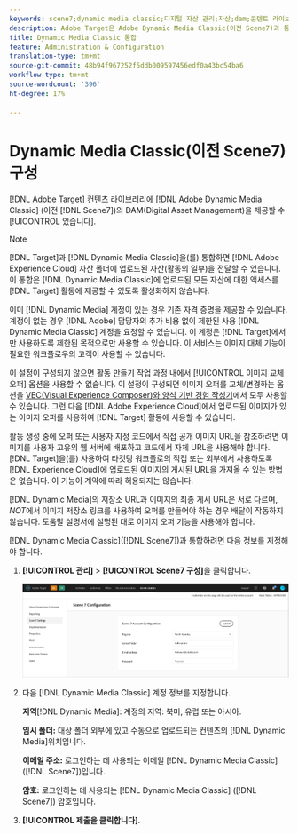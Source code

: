 ```yaml
---
keywords: scene7;dynamic media classic;디지털 자산 관리;자산;dam;콘텐트 라이브러리;이미지 교체
description: Adobe Target은 Adobe Dynamic Media Classic(이전 Scene7)과 통합하여 콘텐츠 라이브러리에 DAM(Digital Asset Management)을 제공할 수 있습니다.
title: Dynamic Media Classic 통합
feature: Administration & Configuration
translation-type: tm+mt
source-git-commit: 48b94f967252f5ddb009597456edf0a43bc54ba6
workflow-type: tm+mt
source-wordcount: '396'
ht-degree: 17%

---
```



# Dynamic Media Classic(이전 Scene7) 구성

[!DNL Adobe Target] 컨텐츠 라이브러리에  [!DNL Adobe Dynamic Media Classic] (이전 [!DNL Scene7])의 DAM(Digital Asset Management)을 제공할 수  [!UICONTROL 있습니다].

>[!NOTE]
>
>[!DNL Target]과 [!DNL Dynamic Media Classic]을(를) 통합하면 [!DNL Adobe Experience Cloud] 자산 폴더에 업로드된 자산(활동의 일부)을 전달할 수 있습니다. 이 통합은 [!DNL Dynamic Media Classic]에 업로드된 모든 자산에 대한 액세스를 [!DNL Target] 활동에 제공할 수 있도록 활성화하지 않습니다.

이미 [!DNL Dynamic Media] 계정이 있는 경우 기존 자격 증명을 제공할 수 있습니다. 계정이 없는 경우 [!DNL Adobe] 담당자의 추가 비용 없이 제한된 사용 [!DNL Dynamic Media Classic] 계정을 요청할 수 있습니다. 이 계정은 [!DNL Target]에서만 사용하도록 제한된 목적으로만 사용할 수 있습니다. 이 서비스는 이미지 대체 기능이 필요한 워크플로우의 고객이 사용할 수 있습니다.

<!-- 
>[!NOTE]
>
>A restricted-use, free [!DNL Dynamic Media Classic] account for [!DNL Adobe Target] is no longer supported for new customers or new users. Existing sign-in credentials work as usual. 
-->

이 설정이 구성되지 않으면 활동 만들기 작업 과정 내에서 [!UICONTROL 이미지 교체 오퍼] 옵션을 사용할 수 없습니다. 이 설정이 구성되면 이미지 오퍼를 교체/변경하는 옵션을 [VEC(Visual Experience Composer)와 양식 기반 경험 작성기](/help/c-experiences/experiences.md#concept_A2E10F6AFB3D4AEAB6951EE14688848D)에서 모두 사용할 수 있습니다. 그런 다음 [!DNL Adobe Experience Cloud]에서 업로드된 이미지가 있는 이미지 오퍼를 사용하여 [!DNL Target] 활동에 사용할 수 있습니다.

활동 생성 중에 오퍼 또는 사용자 지정 코드에서 직접 공개 이미지 URL을 참조하려면 이미지를 사용자 고유의 웹 서버에 배포하고 코드에서 자체 URL을 사용해야 합니다. [!DNL Target]을(를) 사용하여 타깃팅 워크플로의 직접 또는 외부에서 사용하도록 [!DNL Experience Cloud]에 업로드된 이미지의 게시된 URL을 가져올 수 있는 방법은 없습니다. 이 기능이 계약에 따라 허용되지는 않습니다.

[!DNL Dynamic Media]의 저장소 URL과 이미지의 최종 게시 URL은 서로 다르며, *NOT*&#x200B;에서 이미지 저장소 링크를 사용하여 오퍼를 만들어야 하는 경우 배달이 작동하지 않습니다. 도움말 설명서에 설명된 대로 이미지 오퍼 기능을 사용해야 합니다.

[!DNL Dynamic Media Classic]([!DNL Scene7])과 통합하려면 다음 정보를 지정해야 합니다.

1. **[!UICONTROL 관리]** > **[!UICONTROL Scene7 구성]**&#x200B;을 클릭합니다.

   ![Scene7 페이지](/help/administrating-target/assets/scene7.png)

1. 다음 [!DNL Dynamic Media Classic] 계정 정보를 지정합니다.

   **지역**[!DNL Dynamic Media]:  계정의 지역: 북미, 유럽 또는 아시아.

   **임시 폴더:** 대상 폴더 외부에 있고 수동으로 업로드되는 컨텐츠의  [!DNL Dynamic Media]위치입니다.

   **이메일 주소:** 로그인하는 데 사용되는 이메일  [!DNL Dynamic Media Classic] ([!DNL Scene7])입니다.

   **암호:** 로그인하는 데 사용되는  [!DNL Dynamic Media Classic] ([!DNL Scene7]) 암호입니다.

1. **[!UICONTROL 제출을 클릭합니다]**.
